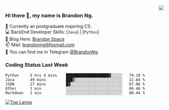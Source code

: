 <img  align="right" src="https://github-readme-stats.vercel.app/api?username=brandon0824&show_icons=true&count_private=true&hide_title=true">

### Hi there 👋, my name is Brandon Ng.

🌱 Currently an postgraduate majoring CS.  
💻 BackEnd Developer Skills: [`Java`] | [`Python`]  
📝 Blog Here: [Brandon Space](https://brandonng.tech)  
📫 Mail: brandonng@foxmail.com  
:newspaper: You can find me in Telegram [@BrandonNg](https://t.me/BrandonNg24).  

### Coding Status Last Week
<!--START_SECTION:waka-->
```text
Python     5 hrs 4 mins    ███████████████████▓░░░░░   79.10 % 
Java       49 mins         ███▒░░░░░░░░░░░░░░░░░░░░░   12.84 % 
JSON       27 mins         █▓░░░░░░░░░░░░░░░░░░░░░░░   07.06 % 
Other      1 min           ░░░░░░░░░░░░░░░░░░░░░░░░░   00.46 % 
Markdown   1 min           ░░░░░░░░░░░░░░░░░░░░░░░░░   00.44 % 
```
<!--END_SECTION:waka-->

[![Top Langs](https://github-readme-stats.vercel.app/api/top-langs/?username=brandon0824&layout=compact)](https://github.com/brandon0824)  

<!--
<img  align="right" src="https://github-readme-stats.vercel.app/api/top-langs/?username=brandon0824&layout=compact">
-->
